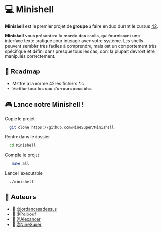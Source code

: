 # 💻 Minishell

**Minishell** est le premier projet de **groupe** à faire en duo  durant le cursus [42](https://42.fr/).

**Minishell** vous présentera le monde des shells, qui fournissent une interface texte pratique pour interagir avec votre système. Les shells peuvent sembler très faciles à comprendre, mais ont un comportement très spécifique et défini dans presque tous les cas, dont la plupart devront être manipulés correctement.

## 🔭 Roadmap

- Mettre a la norme 42 les fichiers *.c
- Verifier tous les cas d'erreurs possibles

## 🎮 Lance notre Minishell !

Copie le projet

```bash
  git clone https://github.com/NineSuper/Minishell
```

Rentre dans le dossier

```bash
  cd Minishell
```

Compile le projet
```bash
   make all
```

Lance l'executable

```bash
  ./minishell
```
## 📝 Auteurs

- 📀 [@jordancasadessus](https://www.github.com/jordancasadessus)
- 🔱 [@Paloouf](https://www.github.com/Paloouf)
- 🏀 [@Alexander](https://www.github.com/SAEZITO)
- 🎫 [@NineSuper](https://www.github.com/NineSuper)
